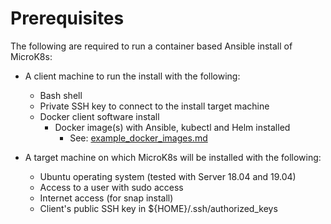 # Prerequisites

The following are required to run a container based Ansible install of
MicroK8s:

- A client machine to run the install with the following:
  - Bash shell 
  - Private SSH key to connect to the install target machine
  - Docker client software install
    - Docker image(s) with Ansible, kubectl and Helm installed
      - See: [example_docker_images.md](example_docker_images.md)


- A target machine on which MicroK8s will be installed with the following:
  - Ubuntu operating system (tested with Server 18.04 and 19.04)
  - Access to a user with sudo access
  - Internet access (for snap install)
  - Client's public SSH key in ${HOME}/.ssh/authorized_keys
